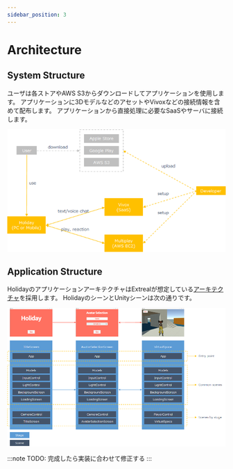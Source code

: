 ```yaml
---
sidebar_position: 3
---
```


# Architecture

## System Structure

ユーザは各ストアやAWS S3からダウンロードしてアプリケーションを使用します。
アプリケーションに3DモデルなどのアセットやVivoxなどの接続情報を含めて配布します。
アプリケーションから直接処理に必要なSaaSやサーバに接続します。

![system structure](/img/holiday-sys-structure.png)

## Application Structure

HolidayのアプリケーションアーキテクチャはExtrealが想定している[アーキテクチャ](/intro#application)を採用します。
HolidayのシーンとUnityシーンは次の通りです。

![application structure](/img/holiday-app-structure.png)

:::note
TODO: 完成したら実装に合わせて修正する
:::
